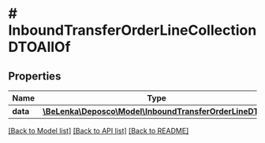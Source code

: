 # # InboundTransferOrderLineCollectionDTOAllOf

## Properties

Name | Type | Description | Notes
------------ | ------------- | ------------- | -------------
**data** | [**\BeLenka\Deposco\Model\InboundTransferOrderLineDTO[]**](InboundTransferOrderLineDTO.md) |  | [optional]

[[Back to Model list]](../../README.md#models) [[Back to API list]](../../README.md#endpoints) [[Back to README]](../../README.md)

